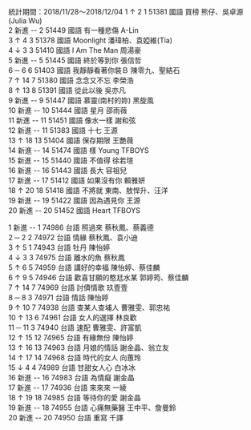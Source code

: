 統計期間：2018/11/28～2018/12/04
1 	↑ 	2 	1 	51381 	國語 	買榜 	熊仔、吳卓源(Julia Wu) 		
2 	新進 	-- 	2 	51449 	國語 	有一種悲傷 	A-Lin 		
3 	↑ 	4 	3 	51378 	國語 	Moonlight 	潘瑋柏、袁婭維(Tia) 		
4 	↓ 	3 	3 	51410 	國語 	I Am The Man 	周湯豪 		
5 	新進 	-- 	5 	51445 	國語 	終於等到你 	張信哲 		
6 	─ 	6 	6 	51403 	國語 	我靜靜看著你裝Ｂ 	陳零九、聖結石 		
7 	↑ 	14 	7 	51380 	國語 	念念又不忘 	李榮浩 		
8 	↑ 	13 	8 	51391 	國語 	從此以後 	吳亦凡 		
9 	新進 	-- 	9 	51447 	國語 	慕靈(南村的妳) 	黑旋風 		
10 	新進 	-- 	10 	51444 	國語 	星月 	邵雨薇 		
11 	新進 	-- 	11 	51451 	國語 	像水一樣 	謝和弦 		
12 	新進 	-- 	11 	51383 	國語 	十七 	王源 		
13 	↑ 	18 	13 	51404 	國語 	保存期限 	王艷薇 		
14 	新進 	-- 	14 	51474 	國語 	樣 Young 	TFBOYS 		
15 	新進 	-- 	15 	51440 	國語 	不值得 	徐若瑄 		
16 	新進 	-- 	16 	51443 	國語 	長大 	容祖兒 		
17 	新進 	-- 	17 	51412 	國語 	如果沒有你 	賴雅妍 		
18 	↑ 	20 	18 	51418 	國語 	不將就 	東南、敖悍升、汪洋 		
19 	新進 	-- 	19 	51422 	國語 	因為遇見你 	王源 		
20 	新進 	-- 	20 	51452 	國語 	Heart 	TFBOYS

1 	新進 	-- 	1 	74986 	台語 	照過來 	蔡秋鳳、蔡義德 		
2 	─ 	2 	2 	74972 	台語 	情緣 	蔡秋鳳、袁小迪 		
3 	↑ 	5 	1 	74943 	台語 	牡丹 	陳怡婷 		
4 	↓ 	3 	3 	74975 	台語 	離水的魚 	蔡秋鳳 		
5 	↑ 	6 	5 	74959 	台語 	講好的幸福 	陳怡婷、蔡佳麟 		
6 	↑ 	9 	5 	74946 	台語 	歡喜甘願的憨尪水某 	郭婷筠、蔡佳麟 		
7 	↑ 	14 	7 	74969 	台語 	討債情歌 	玖壹壹 		
8 	─ 	8 	3 	74971 	台語 	情話 	陳怡婷 		
9 	↑ 	10 	7 	74938 	台語 	查某人查埔人 	曹雅雯、郭忠祐 		
10 	↑ 	13 	6 	74961 	台語 	女人的選擇 	林良歡 		
11 	─ 	11 	3 	74940 	台語 	速配 	曹雅雯、許富凱 		
12 	↑ 	15 	12 	74965 	台語 	有緣無份 	陳怡婷 		
13 	↑ 	16 	13 	74963 	台語 	月娘的情話 	謝金晶、翁立友 		
14 	↑ 	17 	14 	74968 	台語 	時代的女人 	向蕙玲 		
15 	↓ 	4 	4 	74989 	台語 	甘甜女人心 	白冰冰 		
16 	新進 	-- 	16 	74983 	台語 	為情癡 	謝金晶 		
17 	新進 	-- 	17 	74936 	台語 	來來來 	一綾 		
18 	↑ 	19 	18 	74985 	台語 	等待你的愛 	謝金晶 		
19 	新進 	-- 	18 	74955 	台語 	心痛無藥醫 	王中平、詹曼鈴 		
20 	新進 	-- 	20 	74950 	台語 	重寫 	千譯